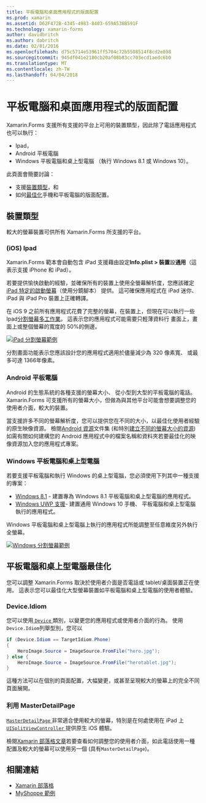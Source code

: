 ```yaml
---
title: 平板電腦和桌面應用程式的版面配置
ms.prod: xamarin
ms.assetid: D62F472B-4345-4983-8403-659A538B591F
ms.technology: xamarin-forms
author: davidbritch
ms.author: dabritch
ms.date: 02/01/2016
ms.openlocfilehash: d75c5714e53961ff5704c72b5508514f8cd2e898
ms.sourcegitcommit: 945df041e2180cb20af08b83cc703ecd1aedc6b0
ms.translationtype: MT
ms.contentlocale: zh-TW
ms.lasthandoff: 04/04/2018
---
```

# <a name="layout-for-tablet-and-desktop-apps"></a>平板電腦和桌面應用程式的版面配置

Xamarin.Forms 支援所有支援的平台上可用的裝置類型，因此除了電話應用程式也可以執行：

* Ipad，
* Android 平板電腦
* Windows 平板電腦和桌上型電腦 （執行 Windows 8.1 或 Windows 10）。

此頁面會簡要討論：

* 支援[裝置類型](#Device_Types)，和
* 如何[最佳化](#optimize)手機和平板電腦的版面配置。

<a name="Device_Types" />

## <a name="device-types"></a>裝置類型

較大的螢幕裝置可供所有 Xamarin.Forms 所支援的平台。

### <a name="ipads-ios"></a>(iOS) Ipad

Xamarin.Forms 範本會自動包含 iPad 支援藉由設定**Info.plist > 裝置**設**通用**（這表示支援 iPhone 和 iPad）。

若要提供愉快啟動的經驗，並確保所有的裝置上使用全螢幕解析度，您應該確定[iPad 特定的啟動螢幕](~/ios/app-fundamentals/images-icons/launch-screens.md)（使用分鏡腳本） 提供。 這可確保應用程式在 iPad 迷你、 iPad 與 iPad Pro 裝置上正確轉譯。

在 iOS 9 之前所有應用程式花費了完整的螢幕，在裝置上，但現在可以執行一些 Ipad[分割螢幕多工作業](~/ios/platform/multitasking.md)。
這表示您的應用程式可能需要只輕薄資料行 畫面上，畫面上或整個螢幕的寬度的 50%的側邊。

[![](tablet-images/ipad-sml.png "iPad 分割螢幕範例")](tablet-images/ipad.png#lightbox "iPad 分割畫面範例")

分割畫面功能表示您應該設計您的應用程式適用於儘量減少為 320 像素寬、 或最多可達 1366年像素。

### <a name="android-tablets"></a>Android 平板電腦

Android 的生態系統的各種支援的螢幕大小、 從小型到大型的平板電腦的電話。 Xamarin.Forms 可支援所有的螢幕大小，但做為與其他平台可能會想要調整您的使用者介面，較大的裝置。

當支援許多不同的螢幕解析度，您可以提供您在不同的大小，以最佳化使用者經驗的原生映像資源。
檢閱[Android 資源](~/android/app-fundamentals/resources-in-android/index.md)文件集 (和特別[建立不同的螢幕大小的資源](~/android/app-fundamentals/resources-in-android/resources-for-varying-screens.md)) 如需有關如何建構您的 Android 應用程式中的檔案名稱和資料夾若要最佳化的映像資源加入您的應用程式專案。

### <a name="windows-tablets-and-desktops"></a>Windows 平板電腦和桌上型電腦

若要支援平板電腦和執行 Windows 的桌上型電腦，您必須使用下列其中一種支援的專案：

* [Windows 8.1](~/xamarin-forms/platform/windows/installation/tablet.md) -
  建置專為 Windows 8.1 平板電腦和桌上型電腦的應用程式。
* [Windows UWP 支援](~/xamarin-forms/platform/windows/installation/universal.md)-
  建置通用 Windows 10 手機、 平板電腦和桌上型電腦執行的應用程式。

Windows 平板電腦和桌上型電腦上執行的應用程式所能調整至任意維度另外執行全螢幕。

[![](tablet-images/splitscreen-sml.png "Windows 分割螢幕範例")](tablet-images/splitscreen.png#lightbox "Windows 分割畫面範例")


<a name="optimize" />

## <a name="optimizing-for-tablet-and-desktop"></a>平板電腦和桌上型電腦最佳化

您可以調整 Xamarin.Forms 取決於使用者介面是否電話或 tablet/桌面裝置正在使用。 這表示您可以最佳化大型螢幕裝置如平板電腦和桌上型電腦的使用者體驗。


### <a name="deviceidiom"></a>Device.Idiom

您可以使用[ `Device` ](~/xamarin-forms/platform/device.md)類別，以變更您的應用程式或使用者介面的行為。 使用`Device.Idiom`列舉型別，您可以

```csharp
if (Device.Idiom == TargetIdiom.Phone)
{
    HeroImage.Source = ImageSource.FromFile("hero.jpg");
} else {
    HeroImage.Source = ImageSource.FromFile("herotablet.jpg");
}
```

這種方法可以在個別的頁面配置，大幅變更，或甚至呈現較大的螢幕上的完全不同頁面展開。

### <a name="leveraging-masterdetailpage"></a>利用 MasterDetailPage

[ `MasterDetailPage` ](https://developer.xamarin.com/api/type/Xamarin.Forms.MasterDetailPage/)非常適合使用較大的螢幕，特別是在何處使用在 iPad 上[ `UISplitViewController` ](https://developer.xamarin.com/api/type/UIKit.UISplitViewController/)提供原生 iOS 體驗。

檢閱[Xamarin 部落格文章](https://blog.xamarin.com/bringing-xamarin-forms-apps-to-tablets/)若要查看如何調整您的使用者介面，如此電話使用一種配置及較大的螢幕可以使用另一個 (具有`MasterDetailPage`)。



## <a name="related-links"></a>相關連結

- [Xamarin 部落格](https://blog.xamarin.com/bringing-xamarin-forms-apps-to-tablets/)
- [MyShoppe 範例](https://github.com/jamesmontemagno/myshoppe)
